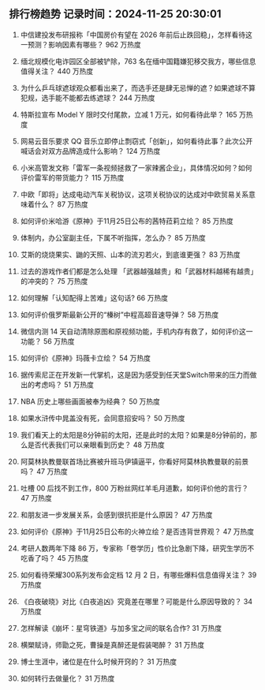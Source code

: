 
## 排行榜趋势 记录时间：2024-11-25 20:30:01
  
  1. 中信建投发布研报称「中国房价有望在 2026 年前后止跌回稳」，怎样看待这一预测？影响因素有哪些？ 962 万热度
    
  2. 缅北规模化电诈园区全部被铲除，763 名在缅中国籍嫌犯移交我方，哪些信息值得关注？ 440 万热度
    
  3. 为什么乒乓球遮球观众都看出来了，而选手还是肆无忌惮的遮？如果遮球不算犯规，选手能不能都去练遮球？ 244 万热度
    
  4. 特斯拉宣布 Model Y 限时交付尾款，立减 1 万元，如何看待此举？ 165 万热度
    
  5. 网易云音乐要求 QQ 音乐立即停止剽窃式「创新」，如何看待此事？此次公开喊话会对双方品牌造成什么影响？ 124 万热度
    
  6. 小米高管发文称「雷军一条视频拯救了一家辣酱企业」，具体情况如何？如何评价雷军的带货能力？ 115 万热度
    
  7. 中欧「即将」达成电动汽车关税协议，这项关税协议的达成对中欧贸易关系意味着什么？ 87 万热度
    
  8. 如何评价米哈游《原神》于11月25日公布的茜特菈莉立绘？ 85 万热度
    
  9. 体制内，办公室副主任，下属不听指挥，怎么办？ 85 万热度
    
  10. 艾斯的烧烧果实、鼬的天照、山本的流刃若火，到底谁更强？ 83 万热度
    
  11. 过去的游戏作者们都是怎么处理 「武器越强越贵」和「武器材料越稀有越贵」的冲突的？ 75 万热度
    
  12. 如何理解「认知配得上苦难」这句话? 66 万热度
    
  13. 如何评价俄罗斯最新公开的“榛树”中程高超音速导弹？ 58 万热度
    
  14. 微信内测 14 天自动清除原图和原视频功能，手机内存有救了，如何评价这一功能？ 56 万热度
    
  15. 如何评价《原神》玛薇卡立绘？ 54 万热度
    
  16. 据传索尼正在开发新一代掌机，这是因为感受到任天堂Switch带来的压力而做出的考虑吗？ 51 万热度
    
  17. NBA  历史上哪些画面被奉为经典？ 50 万热度
    
  18. 如果水浒传中晁盖没有死，会同意招安吗？ 50 万热度
    
  19. 我们看天上的太阳是8分钟前的太阳，还是此时的太阳？如果是8分钟前的，那么是否代表我们可以亲眼看到历史？ 48 万热度
    
  20. 阿莫林执教曼联首场比赛被升班马伊镇逼平，你看好阿莫林执教曼联的前景吗？ 47 万热度
    
  21. 吐槽 00 后找不到工作，800 万粉丝网红羊毛月道歉，如何评价他的言行？ 47 万热度
    
  22. 和朋友进一步发展关系，会感到很抗拒是什么原因？ 47 万热度
    
  23. 如何评价《原神》于11月25日公布的火神立绘？是否违背世界观？ 47 万热度
    
  24. 考研人数两年下降 86 万，专家称「卷学历」性价比急剧下降，研究生学历不吃香了吗？ 45 万热度
    
  25. 如何看待荣耀300系列发布会定档 12 月 2 日，有哪些爆料信息值得关注？ 39 万热度
    
  26. 《白夜破晓》对比《白夜追凶》究竟差在哪里？可能是什么原因导致的？ 34 万热度
    
  27. 怎样解读《崩坏：星穹铁道》与加多宝之间的联名合作? 31 万热度
    
  28. 横槊赋诗，师勖之死，曹操是真醉还是假装喝醉？ 31 万热度
    
  29. 博士生涯中，诸位是在什么时候开窍的？ 31 万热度
    
  30. 如何转行去做量化？ 31 万热度
    
